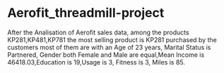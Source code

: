 # Aerofit_threadmill-project
After the Analisation of Aerofit sales data, among the products KP281,KP481,KP781 the most selling product is KP281 purchased by the customers most of them are with an Age of 23 years, Marital Status is Partnered, Gender both Female and Male are equal,Mean Income is 46418.03,Education is 19,Usage is 3, Fitness is 3, Miles is 85.

